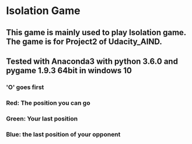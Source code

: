 # Isolation Game

## This game is mainly used to play Isolation game. The game is for Project2 of Udacity_AIND.
## Tested with Anaconda3 with python 3.6.0 and pygame 1.9.3 64bit in windows 10

### 'O' goes first
### Red: The position you can go
### Green: Your last position
### Blue: the last position of your opponent